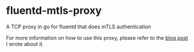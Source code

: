 # fluentd-mtls-proxy
A TCP proxy in go for fluentd that does mTLS authentication


For more information on how to use this proxy, please refer to the [blog post](https://donchev.is/post/securing-a-publicly-accessible-fluentd-server/) I wrote about it.